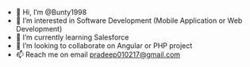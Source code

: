 - 👋 Hi, I’m @Bunty1998
- 👀 I’m interested in Software Development (Mobile Application or Web Development)
- 🌱 I’m currently learning Salesforce
- 💞️ I’m looking to collaborate on Angular or PHP project
- 📫 Reach me on email pradeep010217@gmail.com

<!---
Bunty1998/Bunty1998 is a ✨ special ✨ repository because its `README.md` (this file) appears on your GitHub profile.
You can click the Preview link to take a look at your changes.
--->
